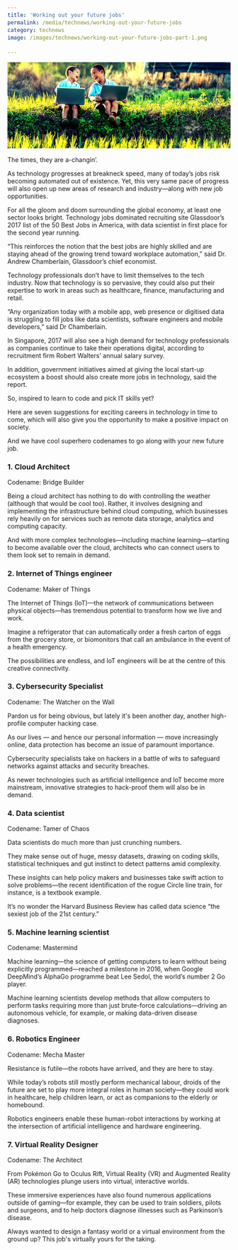 ```yaml
---
title: 'Working out your future jobs'
permalink: /media/technews/working-out-your-future-jobs
category: technews
image: /images/technews/working-out-your-future-jobs-part-1.png

---
```



![working out your future jobs](/images/technews/working-out-your-future-jobs-part-1.png)

The times, they are a-changin’.

As technology progresses at breakneck speed, many of today’s jobs risk becoming automated out of existence. Yet, this very same pace of progress will also open up new areas of research and industry—along with new job opportunities.

For all the gloom and doom surrounding the global economy, at least one sector looks bright. Technology jobs dominated recruiting site Glassdoor’s 2017 list of the 50 Best Jobs in America, with data scientist in first place for the second year running.

“This reinforces the notion that the best jobs are highly skilled and are staying ahead of the growing trend toward workplace automation,” said Dr. Andrew Chamberlain, Glassdoor’s chief economist.

Technology professionals don’t have to limit themselves to the tech industry. Now that technology is so pervasive, they could also put their expertise to work in areas such as healthcare, finance, manufacturing and retail.

“Any organization today with a mobile app, web presence or digitised data is struggling to fill jobs like data scientists, software engineers and mobile developers,” said Dr Chamberlain.

In Singapore, 2017 will also see a high demand for technology professionals as companies continue to take their operations digital, according to recruitment firm Robert Walters’ annual salary survey.

In addition, government initiatives aimed at giving the local start-up ecosystem a boost should also create more jobs in technology, said the report.

So, inspired to learn to code and pick IT skills yet?

Here are seven suggestions for exciting careers in technology in time to come, which will also give you the opportunity to make a positive impact on society.

And we have cool superhero codenames to go along with your new future job.

### **1. Cloud Architect**
Codename: Bridge Builder

Being a cloud architect has nothing to do with controlling the weather (although that would be cool too). Rather, it involves designing and implementing the infrastructure behind cloud computing, which businesses rely heavily on for services such as remote data storage, analytics and computing capacity.

And with more complex technologies—including machine learning—starting to become available over the cloud, architects who can connect users to them look set to remain in demand.  

### **2. Internet of Things engineer**
Codename: Maker of Things

The Internet of Things (IoT)—the network of communications between physical objects—has tremendous potential to transform how we live and work.

Imagine a refrigerator that can automatically order a fresh carton of eggs from the grocery store, or biomonitors that call an ambulance in the event of a health emergency.

The possibilities are endless, and IoT engineers will be at the centre of this creative connectivity.

### **3. Cybersecurity Specialist**
Codename: The Watcher on the Wall

Pardon us for being obvious, but lately it's been another day, another high-profile computer hacking case.

As our lives — and hence our personal information — move increasingly online, data protection has become an issue of paramount importance.

Cybersecurity specialists take on hackers in a battle of wits to safeguard networks against attacks and security breaches.

As newer technologies such as artificial intelligence and IoT become more mainstream, innovative strategies to hack-proof them will also be in demand.

### **4. Data scientist**
Codename: Tamer of Chaos

Data scientists do much more than just crunching numbers.

They make sense out of huge, messy datasets, drawing on coding skills, statistical techniques and gut instinct to detect patterns amid complexity.

These insights can help policy makers and businesses take swift action to solve problems—the recent identification of the rogue Circle line train, for instance, is a textbook example.

It’s no wonder the Harvard Business Review has called data science “the sexiest job of the 21st century.”  

### **5. Machine learning scientist**
Codename: Mastermind

Machine learning—the science of getting computers to learn without being explicitly programmed—reached a milestone in 2016, when Google DeepMind’s AlphaGo programme beat Lee Sedol, the world’s number 2 Go player.

Machine learning scientists develop methods that allow computers to perform tasks requiring more than just brute-force calculations—driving an autonomous vehicle, for example, or making data-driven disease diagnoses.

### **6. Robotics Engineer**
Codename: Mecha Master

Resistance is futile—the robots have arrived, and they are here to stay.

While today’s robots still mostly perform mechanical labour, droids of the future are set to play more integral roles in human society—they could work in healthcare, help children learn, or act as companions to the elderly or homebound.

Robotics engineers enable these human-robot interactions by working at the intersection of artificial intelligence and hardware engineering.

### **7. Virtual Reality Designer**
Codename: The Architect

From Pokémon Go to Oculus Rift, Virtual Reality (VR) and Augmented Reality (AR) technologies plunge users into virtual, interactive worlds.

These immersive experiences have also found numerous applications outside of gaming—for example, they can be used to train soldiers, pilots and surgeons, and to help doctors diagnose illnesses such as Parkinson’s disease.

Always wanted to design a fantasy world or a virtual environment from the ground up? This job's virtually yours for the taking.  
